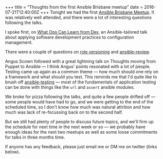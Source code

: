 +++
title = "Thoughts from the first Ansible Brisbane meetup"
date = 2016-07-21T12:40:00Z
+++
Tonight we had the first [Ansible Brisbane Meetup](https://www.meetup.com/en-AU/Ansible-Brisbane/).
It was relatively well attended, and there were a lot of interesting questions following the talks.
<!--more-->
I spoke first, on [What Ops Can Learn from Dev](/ansible-brisbane-07-2016/#/),
an Ansible-tailored talk about applying software development practices to configuration management.

There were a couple of questions on
[role versioning](/2015/04/03/worked-example-of-versioning.html)
and [ansible-review](/2016/06/28/announcing-ansible-review.html).

Angus Scown followed with a great lightning talk on Thoughts moving from Puppet to Ansible &mdash; I think
Angus' points resonated with a lot of people. Testing came up again as a common theme &mdash; how much
should one rely on a framework and what should you test. This reminds me that I'd quite like to
brush off [ansible-testing](https://github.com/willthames/ansible-testing) &mdash; most of the fundamentals
of application testing can be done with things like the `url` and `assert` ansible modules.

We broke for pizza following the talks, and quite a few people drifted off &mdash; some people would have
had to go, and we were getting to the end of the scheduled time, so I don't know how much was natural
attrition and how much was lack of re-focussing back on to the second half.

But we still had plenty of people to discuss future topics, and we'll firm up the schedule for next
time in the next week or so &mdash; we probably have enough ideas for the next two meetups as well as some
loose commitments for talks in three months time.

If anyone has any feedback, please just email me or DM me on twitter (links below).
